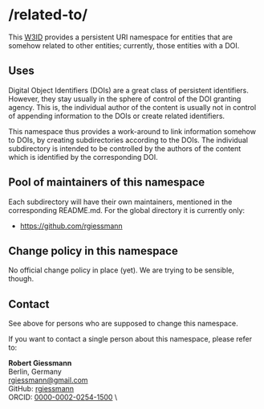 # /related-to/
This [W3ID](https://w3id.org) provides a persistent URI namespace for entities that are somehow related to other entities; currently, those entities with a DOI.

## Uses
Digital Object Identifiers (DOIs) are a great class of persistent identifiers. However, they stay usually in the sphere of control of the DOI granting agency. This is, the individual author of the content is usually not in control of appending information to the DOIs or create related identifiers.

This namespace thus provides a work-around to link information somehow to DOIs, by creating subdirectories according to the DOIs. The individual subdirectory is intended to be controlled by the authors of the content which is identified by the corresponding DOI.


## Pool of maintainers of this namespace
Each subdirectory will have their own maintainers, mentioned in the corresponding README.md. For the global directory it is currently only:

* https://github.com/rgiessmann


## Change policy in this namespace
No official change policy in place (yet). We are trying to be sensible, though.


## Contact
See above for persons who are supposed to change this namespace.

If you want to contact a single person about this namespace, please refer to:

**Robert Giessmann**  \
Berlin, Germany  \
<rgiessmann@gmail.com>  \
GitHub: [rgiessmann](https://github.com/rgiessmann)  \
ORCID: [0000-0002-0254-1500](https://orcid.org/0000-0002-0254-1500)  \

